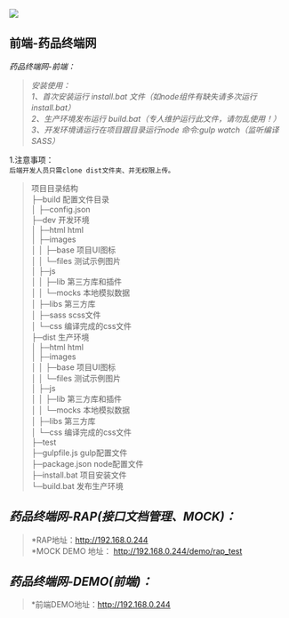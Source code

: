 ![](https://static2.ypzdw.com/shop/images/base/logo_small.png)

前端-药品终端网
----------
*药品终端网-前端：*
> *安装使用：*<br/>
> *1、首次安装运行 install.bat 文件（如node组件有缺失请多次运行install.bat）*<br/>
> *2、生产环境发布运行 build.bat（专人维护运行此文件，请勿乱使用！）*<br/>
> *3、开发环境请运行在项目跟目录运行node 命令:gulp watch（监听编译SASS）*<br/>

 1.注意事项：<br/>
`后端开发人员只需clone dist文件夹、并无权限上传。`

> 项目目录结构<br/>
├─build	配置文件目录<br/>
│  ├─config.json<br/>
├─dev	开发环境<br/>
│  ├─html	html<br/>
│  ├─images<br/>
│  │  ├─base	项目UI图标<br/>
│  │  └─files	测试示例图片<br/>
│  ├─js<br/>
│  │  ├─lib	第三方库和插件<br/>
│  │  └─mocks	本地模拟数据<br/>
│  ├─libs	第三方库<br/>
│  ├─sass	scss文件<br/>
│  └─css	编译完成的css文件<br/>
├─dist	生产环境<br/>
│  ├─html	html<br/>
│  ├─images<br/>
│  │  ├─base	项目UI图标<br/>
│  │  └─files	测试示例图片<br/>
│  ├─js<br/>
│  │  ├─lib	第三方库和插件<br/>
│  │  └─mocks	本地模拟数据<br/>
│  ├─libs	第三方库<br/>
│  └─css	编译完成的css文件<br/>
├─test<br/>
├─gulpfile.js	gulp配置文件<br/>
├─package.json	node配置文件<br/>
├─install.bat	项目安装文件<br/>
└─build.bat	发布生产环境<br/>

*药品终端网-RAP(接口文档管理、MOCK)：*
-----------
> *RAP地址：http://192.168.0.244<br/>
> *MOCK DEMO 地址： http://192.168.0.244/demo/rap_test <br/>

*药品终端网-DEMO(前端)：*
-----------
> *前端DEMO地址：http://192.168.0.244<br/>